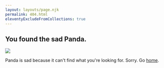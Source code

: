```yaml
---
layout: layouts/page.njk
permalink: 404.html
eleventyExcludeFromCollections: true
---
```


<div class="sad-panda">
  <h2>
    You found the sad Panda.
  </h2>

  <img src="/img/sadpanda.png">

  <p>
    Panda is sad because it can't find what you're looking for. Sorry.
    Go <a href="{{ '/' | url }}">home</a>.
  </p>
</div>

<script>
  gtag('event', 'sad_panda');
</script>

